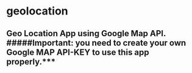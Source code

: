 # geolocation
## Geo Location App using Google Map API. #####Important: you need to create your own Google MAP API-KEY to use this app properly.***
